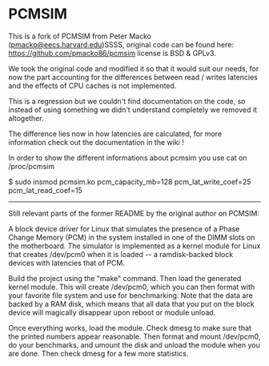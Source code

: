 # PCMSIM

This is a fork of PCMSIM from Peter Macko (<pmacko@eecs.harvard.edu>)SSSS, original
code can be found here: https://github.com/pmacko86/pcmsim license is BSD & GPLv3.

We took the original code and modified it so that it would suit our needs, for
now the part accounting for the differences between read / writes latencies and
the effects of CPU caches is not implemented.

This is a regression but we couldn't find documentation on the code, so instead
of using something we didn't understand completely we removed it altogether.

The difference lies now in how latencies are calculated, for more information
check out the documentation in the wiki !

In order to show the different informations about pcmsim you use cat on /proc/pcmsim

$ sudo insmod pcmsim.ko pcm_capacity_mb=128 pcm_lat_write_coef=25 pcm_lat_read_coef=15

---

Still relevant parts of the former README by the original author on PCMSIM:

A block device driver for Linux that simulates the presence of a Phase Change
Memory (PCM) in the system installed in one of the DIMM slots on the
motherboard. The simulator is implemented as a kernel module for Linux that
creates /dev/pcm0 when it is loaded -- a ramdisk-backed block devices with
latencies that of PCM. 

Build the project using the "make" command. Then load the generated kernel
module. This will create /dev/pcm0, which you can then format with your
favorite file system and use for benchmarking. Note that the data are backed
by a RAM disk, which means that all data that you put on the block device
will magically disappear upon reboot or module unload.

Once everything works, load the module. Check dmesg to make sure that the
printed numbers appear reasonable. Then format and mount /dev/pcm0, do your
benchmarks, and umount the disk and unload the module when you are done. Then
check dmesg for a few more statistics.
